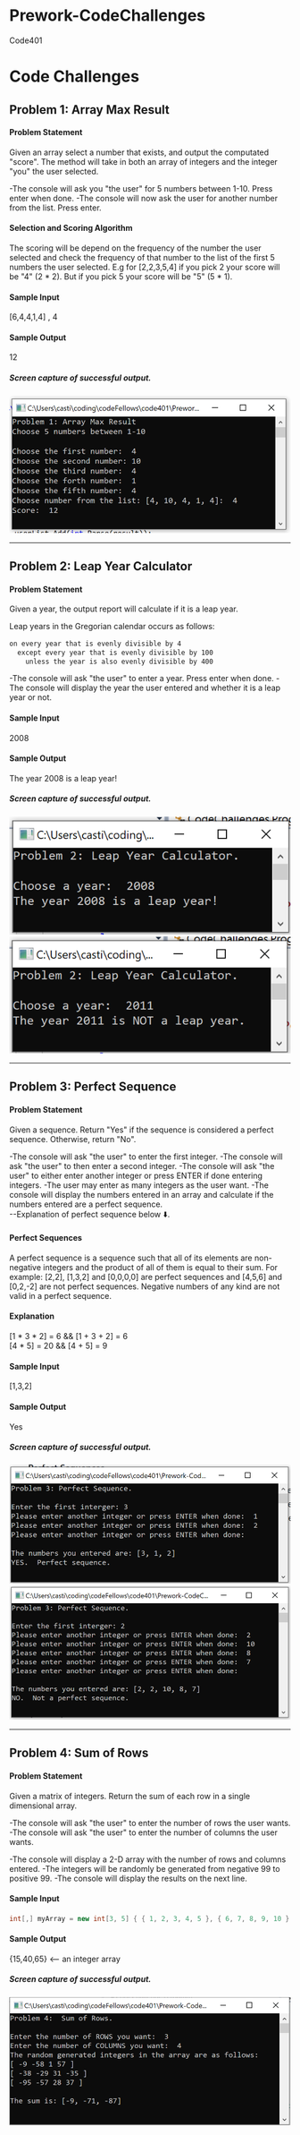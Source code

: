 # Prework-CodeChallenges
Code401

# Code Challenges 
<!-- For each of the challenges below, create a new method in a single Console application. All of your code should live in the `Program.cs`
file. Utilize the `Main()` method to call each challenge method, you may create additional external methods as appropriate.  -->

## Problem 1: Array Max Result

#### Problem Statement
Given an array select a number that exists, and output the computated "score". The method will take in both an array of integers and the integer "you" the user selected.

-The console will ask you "the user" for 5 numbers between 1-10.  Press enter when done. 
-The console will now ask the user for another number from the list.  Press enter. 

#### Selection and Scoring Algorithm
The scoring will be depend on the frequency of the number the user selected and check the frequency of that number to the list of the first 5 numbers the user selected. 
E.g for [2,2,3,5,4] if you pick 2 your score will be "4" (2 * 2).  But if you pick 5 your score will be "5" (5 * 1).

#### Sample Input
[6,4,4,1,4] , 4

#### Sample Output
12

##### Screen capture of successful output. 
![](ScreenShots/Capture1.PNG?raw=true)


<hr />

## Problem 2: Leap Year Calculator

#### Problem Statement
Given a year, the output report will calculate if it is a leap year.

Leap years in the Gregorian calendar occurs as follows:
```
on every year that is evenly divisible by 4
  except every year that is evenly divisible by 100
    unless the year is also evenly divisible by 400
```

-The console will ask "the user" to enter a year.  Press enter when done. 
-The console will display the year the user entered and whether it is a leap year or not. 

#### Sample Input
2008

#### Sample Output
The year 2008 is a leap year!

##### Screen capture of successful output.
![](ScreenShots/Capture2_1.PNG?raw=true)
![](ScreenShots/Capture2_2.PNG?raw=true)


<hr />

## Problem 3: Perfect Sequence

#### Problem Statement
Given a sequence. Return "Yes" if the sequence is considered a perfect sequence. Otherwise, return "No".

-The console will ask "the user" to enter the first integer. 
-The console will ask "the user" to then enter a second integer. 
-The console will ask "the user" to either enter another integer or press ENTER if done entering integers. 
-The user may enter as many integers as the user want. 
-The console will display the numbers entered in an array and calculate if the numbers entered are a perfect sequence.   
--Explanation of perfect sequence below :arrow_down:. 

#### Perfect Sequences
A perfect sequence is a sequence such that all of its elements are non-negative integers and the product of all of them is equal to their sum. 
For example: [2,2], [1,3,2] and [0,0,0,0] are perfect sequences and [4,5,6] and [0,2,-2] are not perfect sequences. Negative numbers of any kind are not valid in a perfect sequence.
#### Explanation
[1 * 3 * 2] = 6 && [1 + 3 + 2] = 6
<br />[4 * 5] = 20 && [4 + 5] = 9

#### Sample Input
[1,3,2]

#### Sample Output
Yes

##### Screen capture of successful output.
![](ScreenShots/Capture3_1.PNG?raw=true)
![](ScreenShots/Capture3_2.PNG?raw=true)

<hr />

## Problem 4: Sum of Rows

#### Problem Statement
Given a matrix of integers. Return the sum of each row in a single dimensional array. 

-The console will ask "the user" to enter the number of rows the user wants. 
-The console will ask "the user" to enter the number of columns the user wants. 

-The console will display a 2-D array with the number of rows and columns entered. 
-The integers will be randomly be generated from negative 99 to positive 99. 
-The console will display the results on the next line. 

#### Sample Input
```csharp
int[,] myArray = new int[3, 5] { { 1, 2, 3, 4, 5 }, { 6, 7, 8, 9, 10 }, { 11, 12, 13, 14, 15 } };
```
#### Sample Output

{15,40,65} <-- an integer array

##### Screen capture of successful output.
![](ScreenShots/Capture4_1.PNG?raw=true)
